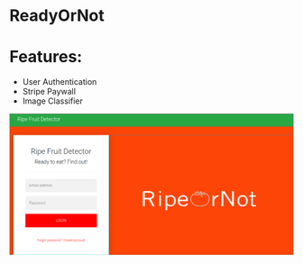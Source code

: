 # ReadyOrNot

# Features:
- User Authentication
- Stripe Paywall
- Image Classifier

![Login](https://github.com/JackRossProjects/ReadyOrNot/blob/master/login.png)
